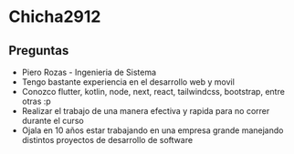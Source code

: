 # Chicha2912

## Preguntas

* Piero Rozas - Ingenieria de Sistema
* Tengo bastante experiencia en el desarrollo web y movil
* Conozco flutter, kotlin, node, next, react, tailwindcss, bootstrap, entre otras :p
* Realizar el trabajo de una manera efectiva y rapida para no correr durante el curso
* Ojala en 10 años estar trabajando en una empresa grande manejando distintos proyectos de desarrollo de software
